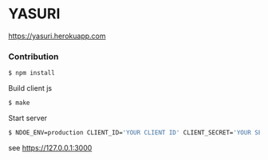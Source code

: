 # YASURI

https://yasuri.herokuapp.com

### Contribution

```bash
$ npm install
```

Build client js

```bash
$ make
```

Start server

```bash
$ NDOE_ENV=production CLIENT_ID='YOUR CLIENT ID' CLIENT_SECRET='YOUR SECRET'  CALLBACK_URI='https://127.0.0.1:3000/callback' node server.js
```

see https://127.0.0.1:3000

